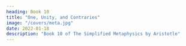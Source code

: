 ```yaml
---
heading: Book 10
title: "One, Unity, and Contraries"
image: "/covers/meta.jpg"
date: 2022-01-18
description: "Book 10 of The Simplified Metaphysics by Aristotle"
---
```

